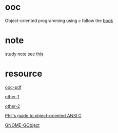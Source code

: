# ooc
Object-oriented programming  using  c follow the  [book](https://book.douban.com/subject/2237446/)

# note

study note see [this](./doc/README.md)

# resource

[ooc-pdf](https://www.cs.rit.edu/~ats/books/ooc.pdf)

[other-1](https://www.cs.colorado.edu/~kena/classes/5448/f12/presentation-materials/gatchell.pdf)

[other-2](https://pdfs.semanticscholar.org/82c7/ce874c2d0b52007dd3e6f81760c3131de9aa.pdf)

[Phil's guide to object-oriented ANSI C](http://www.bolthole.com/OO-C-programming.html)

[GNOME-GObject](https://developer.gnome.org/gobject/stable/index.html)